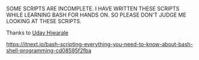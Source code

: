 SOME SCRIPTS ARE INCOMPLETE. I HAVE WRITTEN THESE SCRIPTS WHILE LEARNING BASH FOR HANDS ON. SO PLEASE DON'T JUDGE ME LOOKING AT THESE SCRIPTS.




Thanks to [Uday Hiwarale](https://thatisuday.medium.com/)

https://itnext.io/bash-scripting-everything-you-need-to-know-about-bash-shell-programming-cd08595f2fba
